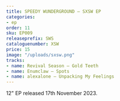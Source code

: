```yaml
---
title: SPEEDY WUNDERGROUND – SXSW EP
categories:
- ep
order: 11
sku: EP009
releaseprefix: SWS
cataloguenumber: XSW
price: 15
image: "/uploads/sxsw.png"
tracks:
- name: Revival Season – Gold Teeth
- name: Enumclaw – Spots
- name: alexalone – Unpacking My Feelings
---
```


12" EP released 17th November 2023.